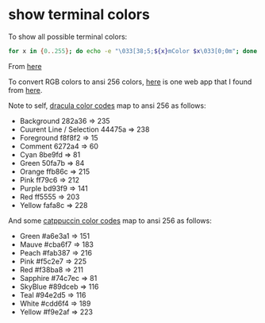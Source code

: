 # show terminal colors

To show all possible terminal colors:

```bash
for x in {0..255}; do echo -e "\033[38;5;${x}mColor $x\033[0;0m"; done
```

From [here](https://stackoverflow.com/questions/15682537/ansi-color-specific-rgb-sequence-bash#comment132129735_15712766)

To convert RGB colors to ansi 256 colors, [here](https://hm66hd.csb.app/) is one web app that I found from [here](https://gist.github.com/MicahElliott/719710).

Note to self, [dracula color codes](https://github.com/dracula/dracula-theme) map to ansi 256 as follows:

- Background 282a36 => 235
- Cuurent Line / Selection 44475a => 238
- Foreground f8f8f2 => 15
- Comment 6272a4 => 60
- Cyan 8be9fd => 81
- Green 50fa7b => 84
- Orange ffb86c => 215
- Pink ff79c6 => 212
- Purple bd93f9 => 141
- Red ff5555 => 203
- Yellow fafa8c => 228

And some [catppuccin color codes](https://catppuccin.com/) map to ansi 256 as follows:

- Green #a6e3a1 => 151
- Mauve #cba6f7 => 183
- Peach #fab387 => 216
- Pink #f5c2e7 => 225
- Red #f38ba8 => 211
- Sapphire #74c7ec => 81
- SkyBlue #89dceb => 116
- Teal #94e2d5 => 116
- White #cdd6f4 => 189
- Yellow #f9e2af => 223

